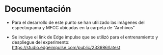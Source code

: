 # Documentación

* Para el desarrollo de este punto se han utilizado las imágenes del espectograma y MFCC ubicadas en la carpeta de "Archivos"

* Se incluye el link de Edge impulse que se utilizó para el entrenamiento y despliegue del experimento: https://studio.edgeimpulse.com/public/233986/latest

